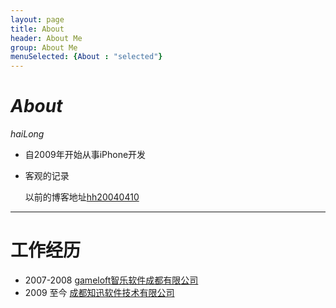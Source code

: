 ```yaml
---
layout: page
title: About
header: About Me
group: About Me
menuSelected: {About : "selected"}
---
```




# _About_

_haiLong_   


- 自2009年开始从事iPhone开发     
- 客观的记录    

   
  
 
 

  以前的博客地址[hh20040410](http://hi.baidu.com/hh20040410)    

*****

# 工作经历
- 2007-2008  [gameloft智乐软件成都有限公司](http://www.gameloft.com/)   
- 2009 至今    [成都知迅软件技术有限公司 ](http://www.e-global-agent.com/)  